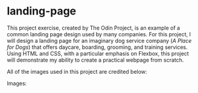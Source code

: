 # landing-page

This project exercise, created by The Odin Project, is an example of a common landing page design used by many companies.
For this project, I will design a landing page for an imaginary dog service company (_A Place for Dogs_) that offers daycare, boarding, grooming, and training services. Using HTML and CSS, with a particular emphasis on Flexbox, this project will demonstrate my ability to create a practical webpage from scratch.

All of the images used in this project are credited below:

Images:
<!-- Add credits here -->